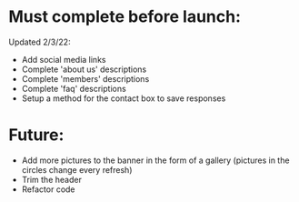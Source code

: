 # Must complete before launch:
Updated 2/3/22:
- Add social media links
- Complete 'about us' descriptions
- Complete 'members' descriptions
- Complete 'faq' descriptions
- Setup a method for the contact box to save responses


# Future:
- Add more pictures to the banner in the form of a gallery (pictures in the circles change every refresh)
- Trim the header
- Refactor code
